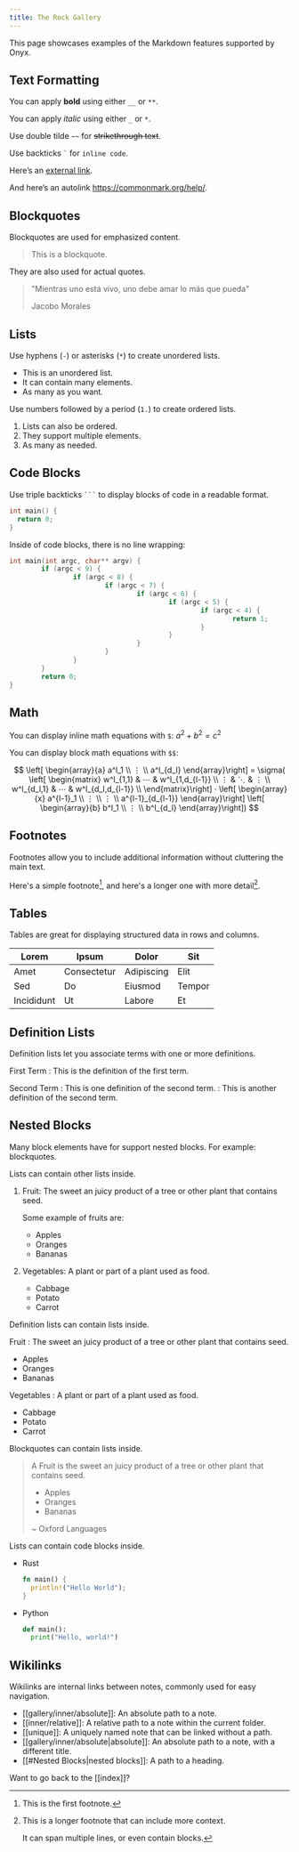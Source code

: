 ```yaml
---
title: The Rock Gallery
---
```


This page showcases examples of the Markdown features supported by Onyx.

## Text Formatting

You can apply **bold** using either `__` or `**`.

You can apply _italic_ using either `_` or `*`.

Use double tilde `~~` for ~~strikethrough text~~.

Use backticks `` ` `` for `inline code`.

Here’s an [external link](https://commonmark.org/help/).

And here’s an autolink https://commonmark.org/help/.

## Blockquotes

Blockquotes are used for emphasized content.

> This is a blockquote.

They are also used for actual quotes.

> "Mientras uno está vivo, uno debe amar lo más que pueda"
>
> Jacobo Morales

## Lists

Use hyphens (`-`) or asterisks (`*`) to create unordered lists.

- This is an unordered list.
- It can contain many elements.
- As many as you want.

Use numbers followed by a period (`1.`) to create ordered lists.

1. Lists can also be ordered.
2. They support multiple elements.
3. As many as needed.

## Code Blocks

Use triple backticks `` ``` `` to display blocks of code in a readable format.

```c
int main() {
  return 0;
}
```

Inside of code blocks, there is no line wrapping:

```c
int main(int argc, char** argv) {
        if (argc < 9) {
                if (argc < 8) {
                        if (argc < 7) {
                                if (argc < 6) {
                                        if (argc < 5) {
                                                if (argc < 4) {
                                                        return 1;
                                                }
                                        }
                                }
                        }
                }
        }
        return 0;
}
```

## Math

You can display inline math equations with `$`: $a^2 + b^2 = c^2$

You can display block math equations with `$$`:

$$
\left[ \begin{array}{a} a^l_1 \\ ⋮ \\ a^l_{d_l} \end{array}\right]
= \sigma(
 \left[ \begin{matrix}
    w^l_{1,1} & ⋯  & w^l_{1,d_{l-1}} \\
    ⋮ & ⋱  & ⋮  \\
    w^l_{d_l,1} & ⋯  & w^l_{d_l,d_{l-1}} \\
 \end{matrix}\right]  ·
 \left[ \begin{array}{x} a^{l-1}_1 \\ ⋮ \\ ⋮ \\ a^{l-1}_{d_{l-1}} \end{array}\right]
 \left[ \begin{array}{b} b^l_1 \\ ⋮ \\ b^l_{d_l} \end{array}\right])
$$

## Footnotes

Footnotes allow you to include additional information without cluttering the main text.

Here's a simple footnote[^1], and here's a longer one with more detail[^bignote].

## Tables

Tables are great for displaying structured data in rows and columns.

| Lorem      | Ipsum       | Dolor      | Sit    |
|------------|-------------|------------|--------|
| Amet       | Consectetur | Adipiscing | Elit   |
| Sed        | Do          | Eiusmod    | Tempor |
| Incididunt | Ut          | Labore     | Et     |

## Definition Lists

Definition lists let you associate terms with one or more definitions.

First Term
: This is the definition of the first term.

Second Term
: This is one definition of the second term.
: This is another definition of the second term.

## Nested Blocks

Many block elements have for support nested blocks. For example: blockquotes.

Lists can contain other lists inside.

1. Fruit: The sweet an juicy product of a tree or other plant that contains seed.

   Some example of fruits are:
   - Apples
   - Oranges
   - Bananas

2. Vegetables: A plant or part of a plant used as food.
   - Cabbage
   - Potato
   - Carrot

Definition lists can contain lists inside.

Fruit
: The sweet an juicy product of a tree or other plant that contains seed.
  - Apples
  - Oranges
  - Bananas

Vegetables
: A plant or part of a plant used as food.
  - Cabbage
  - Potato
  - Carrot

Blockquotes can contain lists inside.

> A Fruit is the sweet an juicy product of a tree or other plant that contains seed.
>
> - Apples
> - Oranges
> - Bananas
>
> ~ Oxford Languages

Lists can contain code blocks inside.

- Rust
  ```rust
  fn main() {
    println!("Hello World");
  }
  ```
- Python
  ```python
  def main():
    print("Hello, world!")
  ```

## Wikilinks

Wikilinks are internal links between notes, commonly used for easy navigation.

- [[gallery/inner/absolute]]: An absolute path to a note.
- [[inner/relative]]: A relative path to a note within the current folder.
- [[unique]]: A uniquely named note that can be linked without a path.
- [[gallery/inner/absolute|absolute]]: An absolute path to a note, with a different title.
- [[#Nested Blocks|nested blocks]]: A path to a heading.

Want to go back to the [[index]]?

[^1]: This is the first footnote.

[^bignote]: This is a longer footnote that can include more context.

    It can span multiple lines, or even contain blocks.
